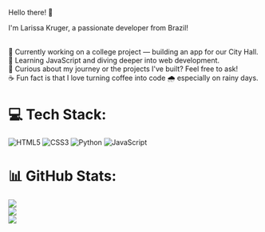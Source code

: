 Hello there! 👋

I'm Larissa Kruger, a passionate developer from Brazil!<br><br>

🚀 Currently working on a college project — building an app for our City Hall.<br>🌱 Learning JavaScript and diving deeper into web development.<br>💬 Curious about my journey or the projects I've built? Feel free to ask!<br>☕ Fun fact is that I love turning coffee into code 🌧️ especially on rainy days.

# 💻 Tech Stack:
![HTML5](https://img.shields.io/badge/html5-%23E34F26.svg?style=for-the-badge&logo=html5&logoColor=white) ![CSS3](https://img.shields.io/badge/css3-%231572B6.svg?style=for-the-badge&logo=css3&logoColor=white) ![Python](https://img.shields.io/badge/python-3670A0?style=for-the-badge&logo=python&logoColor=ffdd54) ![JavaScript](https://img.shields.io/badge/javascript-%23323330.svg?style=for-the-badge&logo=javascript&logoColor=%23F7DF1E)
# 📊 GitHub Stats:
![](https://github-readme-stats.vercel.app/api?username=LarissaK21&theme=neon&hide_border=false&include_all_commits=true&count_private=true)<br/>
![](https://nirzak-streak-stats.vercel.app/?user=LarissaK21&theme=neon&hide_border=false)<br/>
![](https://github-readme-stats.vercel.app/api/top-langs/?username=LarissaK21&theme=neon&hide_border=false&include_all_commits=true&count_private=true&layout=compact)
